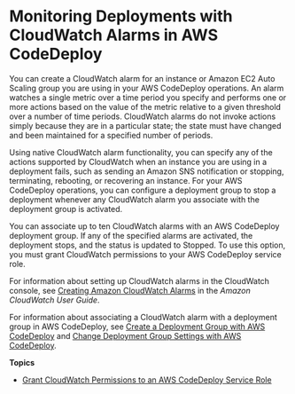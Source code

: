 # Monitoring Deployments with CloudWatch Alarms in AWS CodeDeploy<a name="monitoring-create-alarms"></a>

You can create a CloudWatch alarm for an instance or Amazon EC2 Auto Scaling group you are using in your AWS CodeDeploy operations\. An alarm watches a single metric over a time period you specify and performs one or more actions based on the value of the metric relative to a given threshold over a number of time periods\.  CloudWatch alarms do not invoke actions simply because they are in a particular state; the state must have changed and been maintained for a specified number of periods\.

Using native CloudWatch alarm functionality, you can specify any of the actions supported by CloudWatch when an instance you are using in a deployment fails, such as sending an Amazon SNS notification or stopping, terminating, rebooting, or recovering an instance\. For your AWS CodeDeploy operations, you can configure a deployment group to stop a deployment whenever any CloudWatch alarm you associate with the deployment group is activated\. 

You can associate up to ten CloudWatch alarms with an AWS CodeDeploy deployment group\. If any of the specified alarms are activated, the deployment stops, and the status is updated to Stopped\. To use this option, you must grant CloudWatch permissions to your AWS CodeDeploy service role\.

For information about setting up CloudWatch alarms in the CloudWatch console, see [Creating Amazon CloudWatch Alarms](http://docs.aws.amazon.com/AmazonCloudWatch/latest/DeveloperGuide/AlarmThatSendsEmail.html) in the *Amazon CloudWatch User Guide*\.

For information about associating a CloudWatch alarm with a deployment group in AWS CodeDeploy, see [Create a Deployment Group with AWS CodeDeploy](deployment-groups-create.md) and [Change Deployment Group Settings with AWS CodeDeploy](deployment-groups-edit.md)\.

**Topics**
+ [Grant CloudWatch Permissions to an AWS CodeDeploy Service Role](monitoring-create-alarms-grant-permissions.md)
